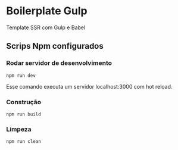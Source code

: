 # Boilerplate Gulp

Template SSR com Gulp e Babel

## Scrips Npm configurados

### Rodar servidor de desenvolvimento

    npm run dev

Esse comando executa um servidor localhost:3000 com hot reload.

### Construção

    npm run build

### Limpeza

    npm run clean
